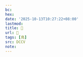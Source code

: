 ```yaml
---
bc:
hex:
date: '2025-10-13T10:27:22+08:00'
lastmod:
title: 􂝽
url: 􂝽
tags: [鳥]
src: DCCV
note:
---
```


